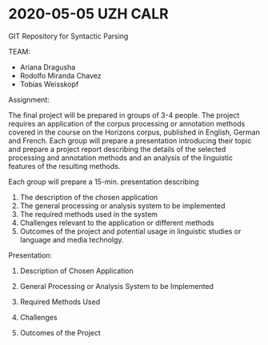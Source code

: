 # 2020-05-05 UZH CALR

GIT Repository for Syntactic Parsing

TEAM:

- Ariana Dragusha
- Rodolfo Miranda Chavez
- Tobias Weisskopf

Assignment:

The final project will be prepared in groups of 3-4 people. The project requires an application
of the corpus processing or annotation methods covered in the course on the Horizons
corpus, published in English, German and French. Each group will prepare a presentation
introducing their topic and prepare a project report describing the details of the selected
processing and annotation methods and an analysis of the linguistic features of the resulting
methods.


Each group will prepare a 15-min. presentation describing
1. The description of the chosen application
2. The general processing or analysis system to be implemented
3. The required methods used in the system
4. Challenges relevant to the application or different methods
5. Outcomes of the project and potential usage in linguistic studies or language and
media technolgy.


Presentation:


01. Description of Chosen Application

02. General Processing or Analysis System to be Implemented

03. Required Methods Used

04. Challenges

05. Outcomes of the Project


